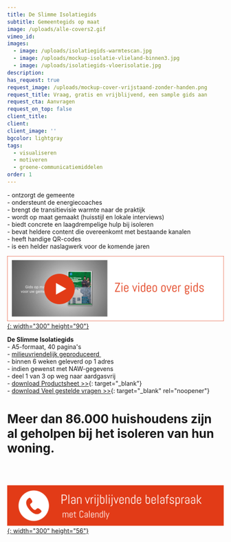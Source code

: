 ```yaml
---
title: De Slimme Isolatiegids
subtitle: Gemeentegids op maat
image: /uploads/alle-covers2.gif
vimeo_id:
images:
  - image: /uploads/isolatiegids-warmtescan.jpg
  - image: /uploads/mockup-isolatie-vlieland-binnen3.jpg
  - image: /uploads/isolatiegids-vloerisolatie.jpg
description:
has_request: true
request_image: /uploads/mockup-cover-vrijstaand-zonder-handen.png
request_title: Vraag, gratis en vrijblijvend, een sample gids aan
request_cta: Aanvragen
request_on_top: false
client_title:
client:
client_image: ''
bgcolor: lightgray
tags:
  - visualiseren
  - motiveren
  - groene-communicatiemiddelen
order: 1
---
```

\- ontzorgt de gemeente<br>\- ondersteunt de energiecoaches<br>\- brengt de transitievisie warmte naar de praktijk<br>\- wordt op maat gemaakt (huisstijl en lokale interviews)<br>\- biedt concrete en laagdrempelige hulp bij isoleren<br>\- bevat heldere content die overeenkomt met bestaande kanalen<br>​​​​​​- heeft handige QR-codes&nbsp;<br>\- is een helder naslagwerk voor de komende jaren

[![](/uploads/knoppen-33-33.svg){: width="300" height="90"}](https://vimeo.com/845903129?share=copy)

**De Slimme Isolatiegids**<br>\- A5-formaat, 40 pagina's<br>\- [milieuvriendelijk geproduceerd&nbsp;](https://frisseplannen.nl/blogs/certificeringen/)<br>\- binnen 6 weken geleverd op 1 adres<br>\- indien gewenst met NAW-gegevens<br>\- deel 1 van 3 op weg naar aardgasvrij<br>\- [download Productsheet &gt;&gt;](https://bit.ly/productsheetDSI){: target="_blank"}<br>\- [download Veel gestelde vragen &gt;&gt;](/uploads/De-Slimme-Isolatiegids_Frisse-vragen.pdf){: target="_blank" rel="noopener"}

# Meer dan 86.000 huishoudens zijn al geholpen bij het isoleren van hun woning.

<br><br><br>[![](/uploads/knoppen-32-3.svg){: width="300" height="56"}](https://calendly.com/frisseplannen/kennismaking-en-vragen)